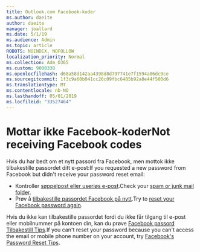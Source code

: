 ```yaml
---
title: Outlook.com Facebook-koder
ms.author: daeite
author: daeite
manager: joallard
ms.date: 5/1/19
ms.audience: Admin
ms.topic: article
ROBOTS: NOINDEX, NOFOLLOW
localization_priority: Normal
ms.collection: Adm_O365
ms.custom: 9000338
ms.openlocfilehash: d68a58d142aa4398d8d797741e7f1594a06dc9ce
ms.sourcegitcommit: 1f3c9a60b041cc26c09fbc6485b92a8e44f500d6
ms.translationtype: MT
ms.contentlocale: nb-NO
ms.lasthandoff: 05/01/2019
ms.locfileid: "33527464"
---
```

# <a name="not-receiving-facebook-codes"></a><span data-ttu-id="7506d-102">Mottar ikke Facebook-koder</span><span class="sxs-lookup"><span data-stu-id="7506d-102">Not receiving Facebook codes</span></span>

<span data-ttu-id="7506d-103">Hvis du har bedt om et nytt passord fra Facebook, men mottok ikke tilbakestille passordet ditt e-post:</span><span class="sxs-lookup"><span data-stu-id="7506d-103">If you requested a new password from Facebook but didn't receive your password reset email:</span></span>

- <span data-ttu-id="7506d-104">Kontroller [søppelpost eller useriøs e-post](https://outlook.live.com/mail/junkemail).</span><span class="sxs-lookup"><span data-stu-id="7506d-104">Check your [spam or junk mail folder](https://outlook.live.com/mail/junkemail).</span></span>
- <span data-ttu-id="7506d-105">Prøv å [tilbakestille passordet Facebook på nytt](https://www.facebook.com/help/213395615347144?helpref=faq_content).</span><span class="sxs-lookup"><span data-stu-id="7506d-105">Try to [reset your Facebook password again](https://www.facebook.com/help/213395615347144?helpref=faq_content).</span></span>

<span data-ttu-id="7506d-106">Hvis du ikke kan tilbakestille passordet fordi du ikke får tilgang til e-post eller mobilnummer på kontoen din, kan du prøve [Facebook passord Tilbakestill Tips](https://www.facebook.com/help/218815984812734).</span><span class="sxs-lookup"><span data-stu-id="7506d-106">If you can't reset your password because you can't access the email or mobile phone number on your account, try [Facebook's Password Reset Tips](https://www.facebook.com/help/218815984812734).</span></span>